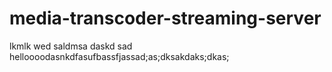 # media-transcoder-streaming-server
lkmlk
wed
saldmsa
daskd
sad
helloooodasnkdfasufbassfjassad;as;dksakdaks;dkas;
